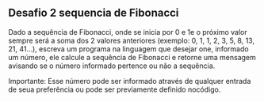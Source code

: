 ## Desafio 2 sequencia de Fibonacci
Dado a sequência de Fibonacci, onde se inicia por 0 e 1e o próximo valor sempre será a soma dos 2 valores anteriores (exemplo: 0, 1, 1, 2, 3, 5, 8, 13, 21, 41...), escreva um programa na linguagem que desejar one, informado um número, ele calcule a sequência de Fibonacci e retorne uma mensagem avisando se o número informado pertence ou não a sequência.

Importante: Esse número pode ser informado através de qualquer entrada de seua preferência ou pode ser previamente definido nocódigo.
